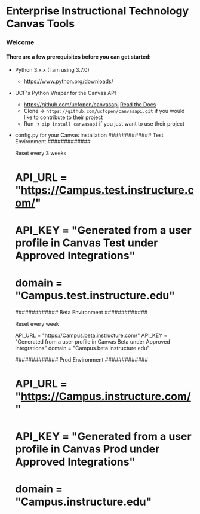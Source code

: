 # Enterprise Instructional Technology Canvas Tools
### Welcome
#### There are a few prerequisites before you can get started:
* Python 3.x.x (I am using 3.7.0)
  * https://www.python.org/downloads/
* UCF's Python Wraper for the Canvas API
  * https://github.com/ucfopen/canvasapi [Read the Docs](http://canvasapi.readthedocs.io/)
  * Clone -> `https://github.com/ucfopen/canvasapi.git` if you would like to contribute to their project
  * Run -> `pip install canvasapi` if you just want to use their project
* config.py for your Canvas installation
    #############    Test Environment    #############

    Reset every 3 weeks

    # API_URL = "https://Campus.test.instructure.com/"
    # API_KEY = "Generated from a user profile in Canvas Test under Approved Integrations"
    # domain = "Campus.test.instructure.edu"

    #############    Beta Environment    #############

    Reset every week

    API_URL = "https://Campus.beta.instructure.com/"
    API_KEY = "Generated from a user profile in Canvas Beta under Approved Integrations"
    domain = "Campus.beta.instructure.edu"

    #############    Prod Environment    #############

    # API_URL = "https://Campus.instructure.com/"
    # API_KEY = "Generated from a user profile in Canvas Prod under Approved Integrations"
    # domain = "Campus.instructure.edu"

